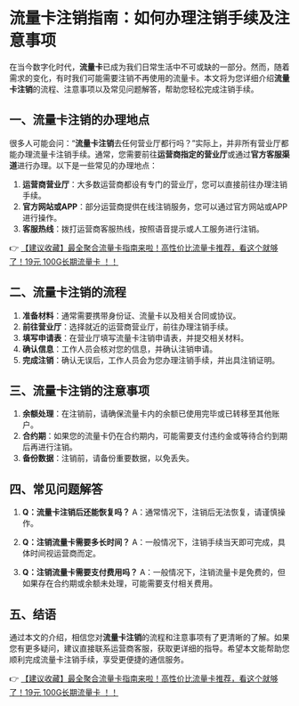 # 流量卡注销指南：如何办理注销手续及注意事项

在当今数字化时代，**流量卡**已成为我们日常生活中不可或缺的一部分。然而，随着需求的变化，有时我们可能需要注销不再使用的流量卡。本文将为您详细介绍**流量卡注销**的流程、注意事项以及常见问题解答，帮助您轻松完成注销手续。

## 一、流量卡注销的办理地点

很多人可能会问：“**流量卡注销**去任何营业厅都行吗？”实际上，并非所有营业厅都能办理流量卡注销手续。通常，您需要前往**运营商指定的营业厅**或通过**官方客服渠道**进行办理。以下是一些常见的办理地点：

1. **运营商营业厅**：大多数运营商都设有专门的营业厅，您可以直接前往办理注销手续。
2. **官方网站或APP**：部分运营商提供在线注销服务，您可以通过官方网站或APP进行操作。
3. **客服热线**：拨打运营商客服热线，按照语音提示或人工服务进行注销。

👉 [【建议收藏】最全聚合流量卡指南来啦！高性价比流量卡推荐，看这个就够了！19元 100G长期流量卡 ！！](https://bit.ly/Liuliangka)

## 二、流量卡注销的流程

1. **准备材料**：通常需要携带身份证、流量卡以及相关合同或协议。
2. **前往营业厅**：选择就近的运营商营业厅，前往办理注销手续。
3. **填写申请表**：在营业厅填写流量卡注销申请表，并提交相关材料。
4. **确认信息**：工作人员会核对您的信息，并确认注销申请。
5. **完成注销**：确认无误后，工作人员会为您办理注销手续，并出具注销证明。

## 三、流量卡注销的注意事项

1. **余额处理**：在注销前，请确保流量卡内的余额已使用完毕或已转移至其他账户。
2. **合约期**：如果您的流量卡仍在合约期内，可能需要支付违约金或等待合约到期后再进行注销。
3. **备份数据**：注销前，请备份重要数据，以免丢失。

## 四、常见问题解答

1. **Q：流量卡注销后还能恢复吗？**
   A：通常情况下，注销后无法恢复，请谨慎操作。

2. **Q：注销流量卡需要多长时间？**
   A：一般情况下，注销手续当天即可完成，具体时间视运营商而定。

3. **Q：注销流量卡需要支付费用吗？**
   A：一般情况下，注销流量卡是免费的，但如果存在合约期或余额未处理，可能需要支付相关费用。

## 五、结语

通过本文的介绍，相信您对**流量卡注销**的流程和注意事项有了更清晰的了解。如果您有更多疑问，建议直接联系运营商客服，获取更详细的指导。希望本文能帮助您顺利完成流量卡注销手续，享受更便捷的通信服务。

👉 [【建议收藏】最全聚合流量卡指南来啦！高性价比流量卡推荐，看这个就够了！19元 100G长期流量卡 ！！](https://bit.ly/Liuliangka)
